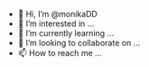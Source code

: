 - 👋 Hi, I’m @monikaDD
- 👀 I’m interested in ...
- 🌱 I’m currently learning ...
- 💞️ I’m looking to collaborate on ...
- 📫 How to reach me ...

<!---
monikaDD/monikaDD is a ✨ special ✨ repository because its `README.md` (this file) appears on your GitHub profile.
You can click the Preview link to take a look at your changes.
--->
